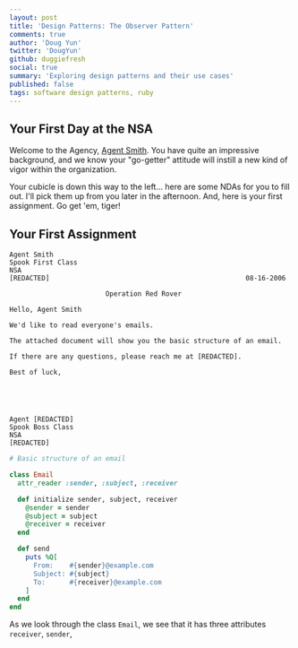 ```yaml
---
layout: post
title: 'Design Patterns: The Observer Pattern'
comments: true
author: 'Doug Yun'
twitter: 'DougYun'
github: duggiefresh
social: true
summary: 'Exploring design patterns and their use cases'
published: false
tags: software design patterns, ruby
---
```


## Your First Day at the NSA

Welcome to the Agency, [Agent
Smith](http://www.forodecostarica.com/attachments/201136d1337091462-los-gringos-se-burlan-de-nuestro-pais-agent-smith.jpg).
You have quite an impressive background, and we know your "go-getter"
attitude will instill a new kind of vigor within the organization.

Your cubicle is down this way to the left... here are some NDAs for
you to fill out. I'll pick them up from you later in the afternoon. And,
here is your first assignment. Go get 'em, tiger!

## Your First Assignment

```
Agent Smith
Spook First Class
NSA
[REDACTED]                                                 08-16-2006

                        Operation Red Rover

Hello, Agent Smith

We'd like to read everyone's emails.

The attached document will show you the basic structure of an email.

If there are any questions, please reach me at [REDACTED].

Best of luck,





Agent [REDACTED]
Spook Boss Class
NSA
[REDACTED]
```

```ruby
# Basic structure of an email

class Email
  attr_reader :sender, :subject, :receiver

  def initialize sender, subject, receiver
    @sender = sender
    @subject = subject    
    @receiver = receiver
  end

  def send
    puts %Q[
      From:    #{sender}@example.com
      Subject: #{subject}
      To:      #{receiver}@example.com
    ]
  end
end
```

As we look through the class `Email`, we see that it has three attributes `receiver`, `sender`, 
